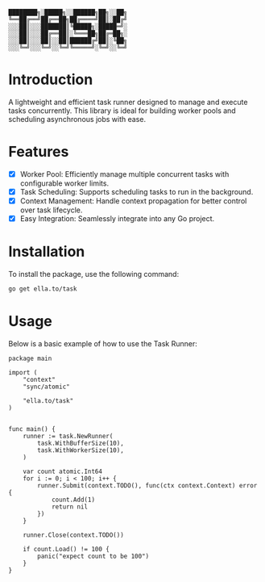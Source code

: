 ```
████████╗░█████╗░░██████╗██╗░░██╗
╚══██╔══╝██╔══██╗██╔════╝██║░██╔╝
░░░██║░░░███████║╚█████╗░█████═╝░
░░░██║░░░██╔══██║░╚═══██╗██╔═██╗░
░░░██║░░░██║░░██║██████╔╝██║░╚██╗
░░░╚═╝░░░╚═╝░░╚═╝╚═════╝░╚═╝░░╚═╝
```

# Introduction

A lightweight and efficient task runner designed to manage and execute tasks concurrently. This library is ideal for building worker pools and scheduling asynchronous jobs with ease.

# Features

- [x] Worker Pool: Efficiently manage multiple concurrent tasks with configurable worker limits.
- [x] Task Scheduling: Supports scheduling tasks to run in the background.
- [x] Context Management: Handle context propagation for better control over task lifecycle.
- [x] Easy Integration: Seamlessly integrate into any Go project.

# Installation

To install the package, use the following command:

```bash
go get ella.to/task
```

# Usage

Below is a basic example of how to use the Task Runner:

```golang
package main

import (
    "context"
    "sync/atomic"

    "ella.to/task"
)


func main() {
    runner := task.NewRunner(
		task.WithBufferSize(10),
		task.WithWorkerSize(10),
	)

	var count atomic.Int64
	for i := 0; i < 100; i++ {
		runner.Submit(context.TODO(), func(ctx context.Context) error {
			count.Add(1)
			return nil
		})
	}

	runner.Close(context.TODO())

    if count.Load() != 100 {
        panic("expect count to be 100")
    }
}
```
